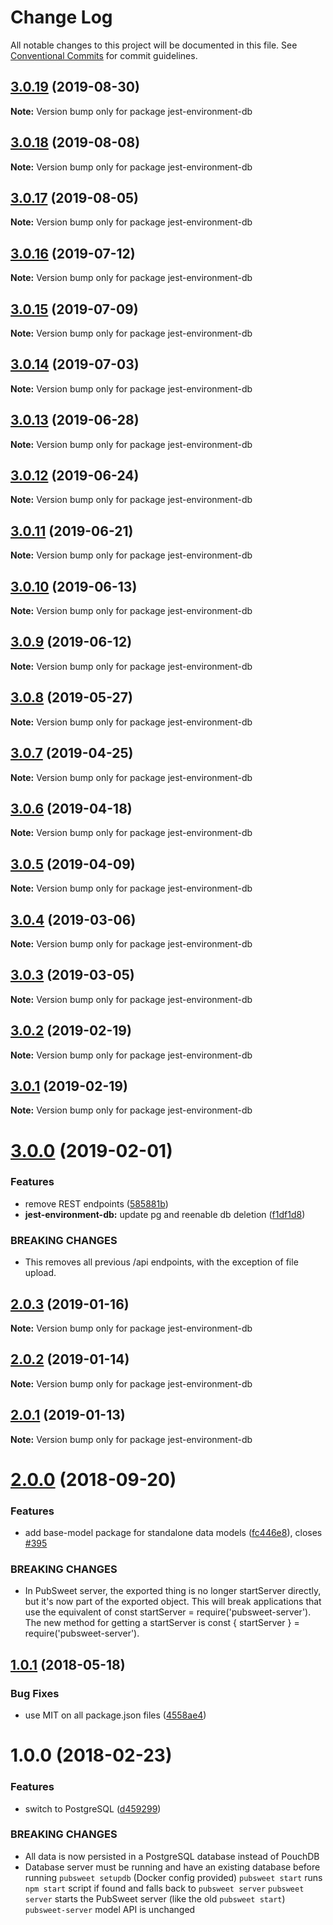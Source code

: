 # Change Log

All notable changes to this project will be documented in this file.
See [Conventional Commits](https://conventionalcommits.org) for commit guidelines.

## [3.0.19](https://gitlab.coko.foundation/pubsweet/pubsweet/compare/jest-environment-db@3.0.18...jest-environment-db@3.0.19) (2019-08-30)

**Note:** Version bump only for package jest-environment-db





## [3.0.18](https://gitlab.coko.foundation/pubsweet/pubsweet/compare/jest-environment-db@3.0.17...jest-environment-db@3.0.18) (2019-08-08)

**Note:** Version bump only for package jest-environment-db





## [3.0.17](https://gitlab.coko.foundation/pubsweet/pubsweet/compare/jest-environment-db@3.0.16...jest-environment-db@3.0.17) (2019-08-05)

**Note:** Version bump only for package jest-environment-db





## [3.0.16](https://gitlab.coko.foundation/pubsweet/pubsweet/compare/jest-environment-db@3.0.15...jest-environment-db@3.0.16) (2019-07-12)

**Note:** Version bump only for package jest-environment-db





## [3.0.15](https://gitlab.coko.foundation/pubsweet/pubsweet/compare/jest-environment-db@3.0.14...jest-environment-db@3.0.15) (2019-07-09)

**Note:** Version bump only for package jest-environment-db





## [3.0.14](https://gitlab.coko.foundation/pubsweet/pubsweet/compare/jest-environment-db@3.0.13...jest-environment-db@3.0.14) (2019-07-03)

**Note:** Version bump only for package jest-environment-db





## [3.0.13](https://gitlab.coko.foundation/pubsweet/pubsweet/compare/jest-environment-db@3.0.12...jest-environment-db@3.0.13) (2019-06-28)

**Note:** Version bump only for package jest-environment-db





## [3.0.12](https://gitlab.coko.foundation/pubsweet/pubsweet/compare/jest-environment-db@3.0.11...jest-environment-db@3.0.12) (2019-06-24)

**Note:** Version bump only for package jest-environment-db





## [3.0.11](https://gitlab.coko.foundation/pubsweet/pubsweet/compare/jest-environment-db@3.0.10...jest-environment-db@3.0.11) (2019-06-21)

**Note:** Version bump only for package jest-environment-db





## [3.0.10](https://gitlab.coko.foundation/pubsweet/pubsweet/compare/jest-environment-db@3.0.9...jest-environment-db@3.0.10) (2019-06-13)

**Note:** Version bump only for package jest-environment-db





## [3.0.9](https://gitlab.coko.foundation/pubsweet/pubsweet/compare/jest-environment-db@3.0.8...jest-environment-db@3.0.9) (2019-06-12)

**Note:** Version bump only for package jest-environment-db





## [3.0.8](https://gitlab.coko.foundation/pubsweet/pubsweet/compare/jest-environment-db@3.0.7...jest-environment-db@3.0.8) (2019-05-27)

**Note:** Version bump only for package jest-environment-db





## [3.0.7](https://gitlab.coko.foundation/pubsweet/pubsweet/compare/jest-environment-db@3.0.6...jest-environment-db@3.0.7) (2019-04-25)

**Note:** Version bump only for package jest-environment-db





## [3.0.6](https://gitlab.coko.foundation/pubsweet/pubsweet/compare/jest-environment-db@3.0.5...jest-environment-db@3.0.6) (2019-04-18)

**Note:** Version bump only for package jest-environment-db





## [3.0.5](https://gitlab.coko.foundation/pubsweet/pubsweet/compare/jest-environment-db@3.0.4...jest-environment-db@3.0.5) (2019-04-09)

**Note:** Version bump only for package jest-environment-db





## [3.0.4](https://gitlab.coko.foundation/pubsweet/pubsweet/compare/jest-environment-db@3.0.3...jest-environment-db@3.0.4) (2019-03-06)

**Note:** Version bump only for package jest-environment-db





## [3.0.3](https://gitlab.coko.foundation/pubsweet/pubsweet/compare/jest-environment-db@3.0.2...jest-environment-db@3.0.3) (2019-03-05)

**Note:** Version bump only for package jest-environment-db





## [3.0.2](https://gitlab.coko.foundation/pubsweet/pubsweet/compare/jest-environment-db@3.0.1...jest-environment-db@3.0.2) (2019-02-19)

**Note:** Version bump only for package jest-environment-db





## [3.0.1](https://gitlab.coko.foundation/pubsweet/pubsweet/compare/jest-environment-db@3.0.0...jest-environment-db@3.0.1) (2019-02-19)

**Note:** Version bump only for package jest-environment-db





# [3.0.0](https://gitlab.coko.foundation/pubsweet/pubsweet/compare/jest-environment-db@2.0.3...jest-environment-db@3.0.0) (2019-02-01)


### Features

* remove REST endpoints ([585881b](https://gitlab.coko.foundation/pubsweet/pubsweet/commit/585881b))
* **jest-environment-db:** update pg and reenable db deletion ([f1df1d8](https://gitlab.coko.foundation/pubsweet/pubsweet/commit/f1df1d8))


### BREAKING CHANGES

* This removes all previous /api endpoints, with the exception of file upload.





## [2.0.3](https://gitlab.coko.foundation/pubsweet/pubsweet/compare/jest-environment-db@2.0.2...jest-environment-db@2.0.3) (2019-01-16)

**Note:** Version bump only for package jest-environment-db





## [2.0.2](https://gitlab.coko.foundation/pubsweet/pubsweet/compare/jest-environment-db@2.0.1...jest-environment-db@2.0.2) (2019-01-14)

**Note:** Version bump only for package jest-environment-db





## [2.0.1](https://gitlab.coko.foundation/pubsweet/pubsweet/compare/jest-environment-db@2.0.0...jest-environment-db@2.0.1) (2019-01-13)

**Note:** Version bump only for package jest-environment-db





<a name="2.0.0"></a>
# [2.0.0](https://gitlab.coko.foundation/pubsweet/pubsweet/compare/jest-environment-db@1.0.1...jest-environment-db@2.0.0) (2018-09-20)


### Features

* add base-model package for standalone data models ([fc446e8](https://gitlab.coko.foundation/pubsweet/pubsweet/commit/fc446e8)), closes [#395](https://gitlab.coko.foundation/pubsweet/pubsweet/issues/395)


### BREAKING CHANGES

* In PubSweet server, the exported thing is no longer startServer directly, but it's
now part of the exported object. This will break applications that use the equivalent of const
startServer = require('pubsweet-server'). The new method for getting a startServer is const {
startServer } = require('pubsweet-server').




<a name="1.0.1"></a>
## [1.0.1](https://gitlab.coko.foundation/pubsweet/pubsweet/compare/jest-environment-db@1.0.0...jest-environment-db@1.0.1) (2018-05-18)


### Bug Fixes

* use MIT on all package.json files ([4558ae4](https://gitlab.coko.foundation/pubsweet/pubsweet/commit/4558ae4))




<a name="1.0.0"></a>
# 1.0.0 (2018-02-23)


### Features

* switch to PostgreSQL ([d459299](https://gitlab.coko.foundation/pubsweet/pubsweet/commit/d459299))


### BREAKING CHANGES

* All data is now persisted in a PostgreSQL database instead of PouchDB
* Database server must be running and have an existing database before running `pubsweet setupdb` (Docker config provided)
`pubsweet start` runs `npm start` script if found and falls back to `pubsweet server`
`pubsweet server` starts the PubSweet server (like the old `pubsweet start`)
`pubsweet-server` model API is unchanged
